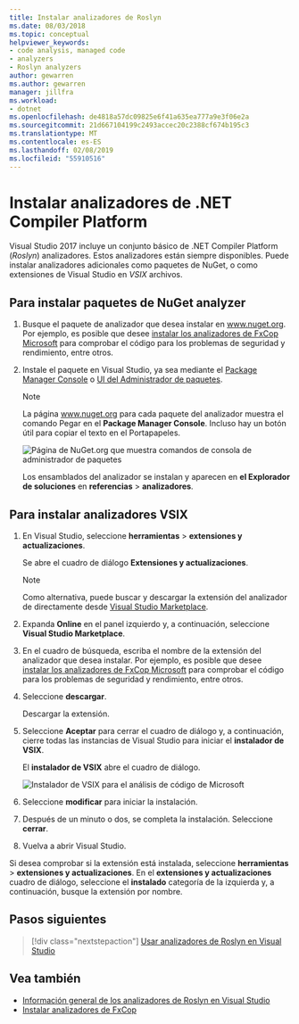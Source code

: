 ```yaml
---
title: Instalar analizadores de Roslyn
ms.date: 08/03/2018
ms.topic: conceptual
helpviewer_keywords:
- code analysis, managed code
- analyzers
- Roslyn analyzers
author: gewarren
ms.author: gewarren
manager: jillfra
ms.workload:
- dotnet
ms.openlocfilehash: de4818a57dc09825e6f41a635ea777a9e3f06e2a
ms.sourcegitcommit: 21d667104199c2493accec20c2388cf674b195c3
ms.translationtype: MT
ms.contentlocale: es-ES
ms.lasthandoff: 02/08/2019
ms.locfileid: "55910516"
---
```

# <a name="install-net-compiler-platform-analyzers"></a>Instalar analizadores de .NET Compiler Platform

Visual Studio 2017 incluye un conjunto básico de .NET Compiler Platform (*Roslyn*) analizadores. Estos analizadores están siempre disponibles. Puede instalar analizadores adicionales como paquetes de NuGet, o como extensiones de Visual Studio en *VSIX* archivos.

## <a name="to-install-nuget-analyzer-packages"></a>Para instalar paquetes de NuGet analyzer

1. Busque el paquete de analizador que desea instalar en www.nuget.org. Por ejemplo, es posible que desee [instalar los analizadores de FxCop Microsoft](install-fxcop-analyzers.md#to-install-fxcop-analyzers-as-a-nuget-package) para comprobar el código para los problemas de seguridad y rendimiento, entre otros.

2. Instale el paquete en Visual Studio, ya sea mediante el [Package Manager Console](/nuget/quickstart/install-and-use-a-package-in-visual-studio#package-manager-console) o [UI del Administrador de paquetes](/nuget/quickstart/install-and-use-a-package-in-visual-studio#package-manager-console).

   > [!NOTE]
   > La página www.nuget.org para cada paquete del analizador muestra el comando Pegar en el **Package Manager Console**. Incluso hay un botón útil para copiar el texto en el Portapapeles.
   >
   > ![Página de NuGet.org que muestra comandos de consola de administrador de paquetes](media/nuget-install-command.png)

   Los ensamblados del analizador se instalan y aparecen en **el Explorador de soluciones** en **referencias** > **analizadores**.

## <a name="to-install-vsix-analyzers"></a>Para instalar analizadores VSIX

1. En Visual Studio, seleccione **herramientas** > **extensiones y actualizaciones**.

   Se abre el cuadro de diálogo **Extensiones y actualizaciones**.

   > [!NOTE]
   > Como alternativa, puede buscar y descargar la extensión del analizador de directamente desde [Visual Studio Marketplace](https://marketplace.visualstudio.com).

2. Expanda **Online** en el panel izquierdo y, a continuación, seleccione **Visual Studio Marketplace**.

3. En el cuadro de búsqueda, escriba el nombre de la extensión del analizador que desea instalar. Por ejemplo, es posible que desee [instalar los analizadores de FxCop Microsoft](install-fxcop-analyzers.md#to-install-fxcop-analyzers-as-a-vsix) para comprobar el código para los problemas de seguridad y rendimiento, entre otros.

4. Seleccione **descargar**.

   Descargar la extensión.

5. Seleccione **Aceptar** para cerrar el cuadro de diálogo y, a continuación, cierre todas las instancias de Visual Studio para iniciar el **instalador de VSIX**.

   El **instalador de VSIX** abre el cuadro de diálogo.

   ![Instalador de VSIX para el análisis de código de Microsoft](media/vsix-installer-code-analysis.png)

6. Seleccione **modificar** para iniciar la instalación.

7. Después de un minuto o dos, se completa la instalación. Seleccione **cerrar**.

8. Vuelva a abrir Visual Studio.

Si desea comprobar si la extensión está instalada, seleccione **herramientas** > **extensiones y actualizaciones**. En el **extensiones y actualizaciones** cuadro de diálogo, seleccione el **instalado** categoría de la izquierda y, a continuación, busque la extensión por nombre.

## <a name="next-steps"></a>Pasos siguientes

> [!div class="nextstepaction"]
> [Usar analizadores de Roslyn en Visual Studio](../code-quality/use-roslyn-analyzers.md)

## <a name="see-also"></a>Vea también

- [Información general de los analizadores de Roslyn en Visual Studio](../code-quality/roslyn-analyzers-overview.md)
- [Instalar analizadores de FxCop](../code-quality/install-fxcop-analyzers.md)